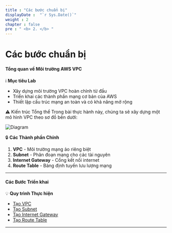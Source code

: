 ```yaml
---
title : "Các bước chuẩn bị"
displayDate :  "`r Sys.Date()`"
weight : 2
chapter : false
pre : " <b> 2. </b> "
---
```


# Các bước chuẩn bị

#### Tổng quan về Môi trường AWS VPC

ℹ️ **Mục tiêu Lab**

- Xây dựng môi trường VPC hoàn chỉnh từ đầu
- Triển khai các thành phần mạng cơ bản của AWS
- Thiết lập cấu trúc mạng an toàn và có khả năng mở rộng

⚠️ Kiến trúc Tổng thể Trong bài thực hành này, chúng ta sẽ xây dựng một mô hình VPC theo sơ đồ bên dưới:

![Diagram](/FCJ_Workshop_VuNgocQuang/images/2/0001.png?featherlight=false&width=90pc)

🔒 **Các Thành phần Chính**

1. **VPC** - Môi trường mạng ảo riêng biệt
2. **Subnet** - Phân đoạn mạng cho các tài nguyên
3. **Internet Gateway** - Cổng kết nối internet
4. **Route Table** - Bảng định tuyến lưu lượng mạng

---

#### Các Bước Triển khai

💡 **Quy trình Thực hiện**

- [Tạo VPC](2-1-Create-VPC/)
- [Tạo Subnet](2-2-create-subnet/)
- [Tạo Internet Gateway](2-3-create-internet-gateway/)
- [Tạo Route Table](2-4-create-route-table/)

---